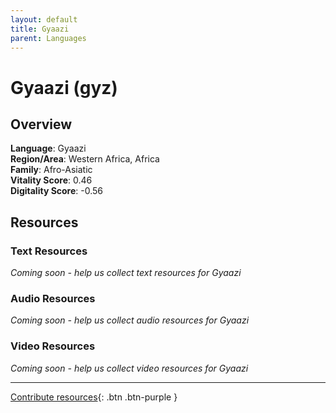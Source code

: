 ```yaml
---
layout: default
title: Gyaazi
parent: Languages
---
```


# Gyaazi (gyz)

## Overview

**Language**: Gyaazi  
**Region/Area**: Western Africa, Africa  
**Family**: Afro-Asiatic  
**Vitality Score**: 0.46  
**Digitality Score**: -0.56  

## Resources

### Text Resources
*Coming soon - help us collect text resources for Gyaazi*

### Audio Resources
*Coming soon - help us collect audio resources for Gyaazi*

### Video Resources
*Coming soon - help us collect video resources for Gyaazi*

---

[Contribute resources](https://fairtrain.github.io/){: .btn .btn-purple }
